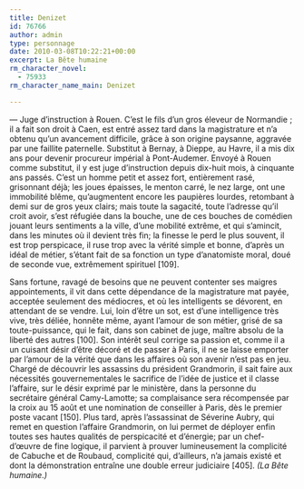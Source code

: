 ```yaml
---
title: Denizet
id: 76766
author: admin
type: personnage
date: 2010-03-08T10:22:21+00:00
excerpt: La Bête humaine
rm_character_novel:
  - 75933
rm_character_name_main: Denizet

---
```

— Juge d&rsquo;instruction à Rouen. C&rsquo;est le fils d&rsquo;un gros éleveur de Normandie ; il a fait son droit à Caen, est entré assez tard dans la magistrature et n&rsquo;a obtenu qu&rsquo;un avancement difficile, grâce à son origine paysanne, aggravée par une faillite paternelle. Substitut à Bernay, à Dieppe, au Havre, il a mis dix ans pour devenir procureur impérial à Pont-Audemer. Envoyé à Rouen comme substitut, il y est juge d&rsquo;instruction depuis dix-huit mois, à cinquante ans passés. C&rsquo;est un homme petit et assez fort, entièrement rasé, grisonnant déjà; les joues épaisses, le menton carré, le nez large, ont une immobilité blême, qu&rsquo;augmentent encore les paupières lourdes, retombant à demi sur de gros yeux clairs; mais toute la sagacité, toute l&rsquo;adresse qu&rsquo;il croit avoir, s&rsquo;est réfugiée dans la bouche, une de ces bouches de comédien jouant leurs sentiments a la ville, d&rsquo;une mobilité extrême, et qui s&rsquo;amincit, dans les minutes où il devient très fin; la finesse le perd le plus souvent, il est trop perspicace, il ruse trop avec la vérité simple et bonne, d&rsquo;après un idéal de métier, s&rsquo;étant fait de sa fonction un type d&rsquo;anatomiste moral, doué de seconde vue, extrêmement spirituel [109].

Sans fortune, ravagé de besoins que ne peuvent contenter ses maigres appointements, il vit dans cette dépendance de la magistrature mat payée, acceptée seulement des médiocres, et où les intelligents se dévorent, en attendant de se vendre. Lui, loin d&rsquo;être un sot, est d&rsquo;une intelligence très vive, très déliée, honnête même, ayant l&rsquo;amour de son métier, grisé de sa toute-puissance, qui le fait, dans son cabinet de juge, maître absolu de la liberté des autres [100]. Son intérêt seul corrige sa passion et, comme il a un cuisant désir d&rsquo;être décoré et de passer à Paris, il ne se laisse emporter par l&rsquo;amour de la vérité que dans les affaires où son avenir n&rsquo;est pas en jeu. Chargé de découvrir les assassins du président Grandmorin, il sait faire aux nécessités gouvernementales le sacrifice de l&rsquo;idée de justice et il classe l&rsquo;affaire, sur le désir exprimé par le ministère, dans la personne du secrétaire général Camy-Lamotte; sa complaisance sera récompensée par la croix au 15 août et une nomination de conseiller à Paris, dès le premier poste vacant [150]. Plus tard, après l&rsquo;assassinat de Séverine Aubry, qui remet en question l&rsquo;affaire Grandmorin, on lui permet de déployer enfin toutes ses hautes qualités de perspicacité et d&rsquo;énergie; par un chef-d&rsquo;œuvre de fine logique, il parvient à prouver lumineusement la complicité de Cabuche et de Roubaud, complicité qui, d&rsquo;ailleurs, n&rsquo;a jamais existé et dont la démonstration entraîne une double erreur judiciaire [405]. _(La Bête humaine.)_